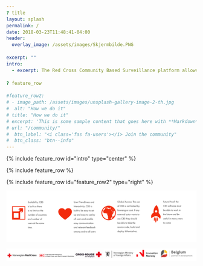 ```yaml
---
? title
layout: splash
permalink: /
date: 2018-03-23T11:48:41-04:00
header:
  overlay_image: /assets/images/Skjermbilde.PNG

excerpt: ""
intro:
  - excerpt: The Red Cross Community Based Surveillance platform allows for people to report on health risks in their communities. By monitoring real-time data, we can respond to an outbreak before it spins out of control, thereby saving lives.

? feature_row

#feature_row2:
# - image_path: /assets/images/unsplash-gallery-image-2-th.jpg
#  alt: "How we do it"
# title: "How we do it"
# excerpt: 'This is some sample content that goes here with **Markdown** formatting. Right aligned with'
# url: "/community/"
#  btn_label: "<i class='fas fa-users'></i> Join the community"
#  btn_class: "btn--info"
---
```


{% include feature_row id="intro" type="center" %}

{% include feature_row %}

{% include feature_row id="feature_row2" type="right" %}

<a href="/assets/images/Frontpageimage2.png"><img src="/assets/images/Frontpageimage21.png"></a>

<a href="/assets/images/logos2.png"><img src="/assets/images/logos2.png"></a>

